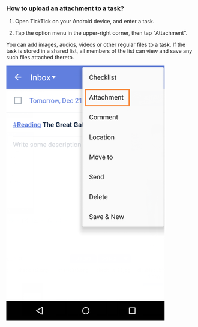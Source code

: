 ### How to upload an attachment to a task?

1. Open TickTick on your Android device, and enter a task.

2. Tap the option menu in the upper-right corner, then tap "Attachment".

You can add images, audios, videos or other regular files to a task. If the task is stored in a shared list, all members of the list can view and save any such files attached thereto.

![](attachment.png)

